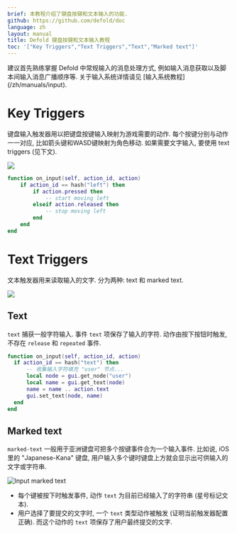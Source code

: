 ```yaml
---
brief: 本教程介绍了键盘按键和文本输入的功能.
github: https://github.com/defold/doc
language: zh
layout: manual
title: Defold 键盘按键和文本输入教程
toc: '["Key Triggers","Text Triggers","Text","Marked text"]'
---
```


<div class='sidenote' markdown='1'>
建议首先熟练掌握 Defold 中常规输入的消息处理方式, 例如输入消息获取以及脚本间输入消息广播顺序等. 关于输入系统详情请见 [输入系统教程](/zh/manuals/input).
</div>

# Key Triggers
键盘输入触发器用以把键盘按键输入映射为游戏需要的动作. 每个按键分别与动作一一对应, 比如箭头键和WASD键映射为角色移动. 如果需要文字输入, 要使用 text triggers (见下文).

![](/manuals/images/input/key_bindings.png)

```lua
function on_input(self, action_id, action)
    if action_id == hash("left") then
        if action.pressed then
            -- start moving left
        elseif action.released then
            -- stop moving left
        end
    end
end
```

# Text Triggers
文本触发器用来读取输入的文字. 分为两种: text 和 marked text.

![](/manuals/images/input/text_bindings.png)

## Text
`text` 捕获一般字符输入. 事件 `text` 项保存了输入的字符. 动作由按下按钮时触发, 不存在 `release` 和 `repeated` 事件.

  ```lua
function on_input(self, action_id, action)
    if action_id == hash("text") then
        -- 收集输入字符填充 "user" 节点...
        local node = gui.get_node("user")
        local name = gui.get_text(node)
        name = name .. action.text
        gui.set_text(node, name)
    end
end 
  ```

## Marked text
`marked-text` 一般用于亚洲键盘可把多个按键事件合为一个输入事件. 比如说, iOS 里的 "Japanese-Kana" 键盘, 用户输入多个键时键盘上方就会显示出可供输入的文字或字符串.

![Input marked text](/manuals/images/input/marked_text.png)

- 每个键被按下时触发事件, 动作 `text` 为目前已经输入了的字符串 (星号标记文本).
- 用户选择了要提交的文字时, 一个 `text` 类型动作被触发 (证明当前触发器配置正确). 而这个动作的 `text` 项保存了用户最终提交的文字.
